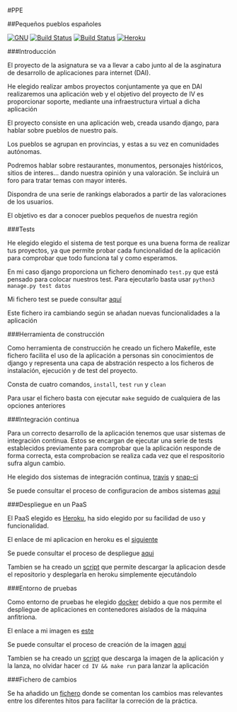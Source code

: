 #PPE

##Pequeños pueblos españoles

[![GNU](https://img.shields.io/badge/license-GNU%20GPL%20V3-ff69b4.svg)](LICENSE)
[![Build Status](https://travis-ci.org/acasadoquijada/IV.svg?branch=master)](https://travis-ci.org/acasadoquijada/IV)
[![Build Status](https://snap-ci.com/acasadoquijada/IV/branch/master/build_image)](https://snap-ci.com/acasadoquijada/IV/branch/master)
[![Heroku](https://www.herokucdn.com/deploy/button.png)](http://pequeniospueblosespanioles.herokuapp.com/)

###Introducción

El proyecto de la asignatura se va a llevar a cabo junto al de la asginatura de desarrollo de aplicaciones para internet (DAI).
 
He elegido realizar ambos proyectos conjuntamente ya que en DAI realizaremos una aplicación web y el objetivo del proyecto de IV es proporcionar soporte, mediante una infraestructura virtual a dicha aplicación

El proyecto consiste en una aplicación web, creada usando django, para hablar sobre pueblos de nuestro país.

Los pueblos se agrupan en provincias, y estas a su vez en comunidades autónomas.

Podremos hablar sobre restaurantes, monumentos, personajes históricos, sitios de interes... dando nuestra opinión y una valoración. Se incluirá un foro para tratar temas con mayor interés.

Dispondra de una serie de rankings elaborados a partir de las valoraciones de los usuarios.

El objetivo es dar a conocer pueblos pequeños de nuestra región


###Tests

He elegido elegido el sistema de test porque es una buena forma de realizar tus proyectos, ya que permite probar cada funcionalidad de la aplicación para comprobar que todo funciona tal y como esperamos.

En mi caso django proporciona un fichero denominado `test.py` que está pensado para colocar nuestros test. Para ejecutarlo basta usar `python3 manage.py test datos`

Mi fichero test se puede consultar [aquí](PPE/datos/tests.py)

Este fichero ira cambiando según se añadan nuevas funcionalidades a la aplicación

###Herramienta de construcción

Como herramienta de construcción he creado un fichero Makefile, este fichero facilita el uso de la aplicación a personas sin conocimientos de django y representa una capa de abstración respecto a los ficheros de instalación, ejecución y de test del proyecto.

Consta de cuatro comandos, `install`, `test` `run` y `clean`

Para usar el fichero basta con ejecutar `make` seguido de cualquiera de las opciones anteriores

###Integración continua
  
Para un correcto desarrollo de la aplicación tenemos que usar sistemas de integración continua. Estos se encargan de ejecutar una serie de tests establecidos previamente para comprobar que la aplicación responde de forma correcta, esta comprobacion se realiza cada vez que el respositorio sufra algun cambio.

He elegido dos sistemas de integración continua, [travis](https://travis-ci.org/) y [snap-ci](https://snap-ci.com/)

Se puede consultar el proceso de configuracion de ambos sistemas [aqui](documentacion/integracion-continua.md)


###Despliegue en un PaaS

El PaaS elegido es [Heroku](https://id.heroku.com/), ha sido elegido por su facilidad de uso y funcionalidad.

El enlace de mi aplicacion en heroku es el [siguiente](http://pequeniospueblosespanioles.herokuapp.com/)

Se puede consultar el proceso de despliegue [aqui](documentacion/despliegue-heroku.md)

Tambien se ha creado un [script](scripts/despliegue-heroku.sh) que permite descargar la aplicacion desde el repositorio y desplegarla en heroku simplemente ejecutándolo


###Entorno de pruebas

Como entorno de pruebas he elegido [docker](https://www.docker.com/) debido a que nos permite el despliegue de aplicaciones en contenedores aislados de la máquina anfitriona.

El enlace a mi imagen es [este](https://hub.docker.com/r/acasadoquijada/ppe/)

Se puede consultar el proceso de creación de la imagen [aqui](documentacion/docker.md)

Tambien se ha creado un [script](scripts/docker.sh) que descarga la imagen de la aplicación y la lanza, no olvidar hacer `cd IV && make run` para lanzar la aplicación


###Fichero de cambios

Se ha añadido un [fichero](documentacion/cambios.md) donde se comentan los cambios mas relevantes entre los diferentes hitos para facilitar la correción de la práctica.


